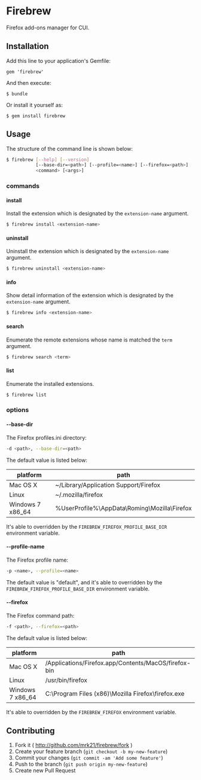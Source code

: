 # Firebrew

Firefox add-ons manager for CUI.

## Installation

Add this line to your application's Gemfile:

    gem 'firebrew'

And then execute:

    $ bundle

Or install it yourself as:

    $ gem install firebrew

## Usage

The structure of the command line is shown below:

```bash
$ firebrew [--help] [--version]
           [--base-dir=<path>] [--profile=<name>] [--firefox=<path>]
           <command> [<args>]
```

### commands

#### install

Install the extension which is designated by the `extension-name` argument.

```bash
$ firebrew install <extension-name>
```

#### uninstall

Uninstall the extension which is designated by the `extension-name` argument.

```bash
$ firebrew uninstall <extension-name>
```

#### info

Show detail information of the extension which is designated by the `extension-name` argument.

```bash
$ firebrew info <extension-name>
```

#### search

Enumerate the remote extensions whose name is matched the `term` argument.

```bash
$ firebrew search <term>
```

#### list

Enumerate the installed extensions.

```bash
$ firebrew list
```

### options

#### --base-dir

The Firefox profiles.ini directory:

```bash
-d <path>, --base-dir=<path>
```

The default value is listed below:

| platform | path |
| -------- | ---- |
| Mac OS X | ~/Library/Application Support/Firefox | 
| Linux    | ~/.mozilla/firefox |
| Windows 7 x86\_64 | %UserProfile%\AppData\Roming\Mozilla\Firefox |

It's able to overridden by the `FIREBREW_FIREFOX_PROFILE_BASE_DIR` environment variable.

#### --profile-name

The Firefox profile name:

```bash
-p <name>, --profile=<name>
```

The default value is "default", and it's able to overridden by the `FIREBREW_FIREFOX_PROFILE_BASE_DIR` environment variable.

#### --firefox

The Firefox command path:

```bash
-f <path>, --firefox=<path>
```

The default value is listed below:

| platform | path |
| -------- | ---- |
| Mac OS X | /Applications/Firefox.app/Contents/MacOS/firefox-bin |
| Linux    | /usr/bin/firefox |
| Windows 7 x86\_64 | C:\Program Files (x86)\Mozilla Firefox\firefox.exe |

It's able to overridden by the `FIREBREW_FIREFOX` environment variable.


## Contributing

1. Fork it ( http://github.com/mrk21/firebrew/fork )
2. Create your feature branch (`git checkout -b my-new-feature`)
3. Commit your changes (`git commit -am 'Add some feature'`)
4. Push to the branch (`git push origin my-new-feature`)
5. Create new Pull Request

